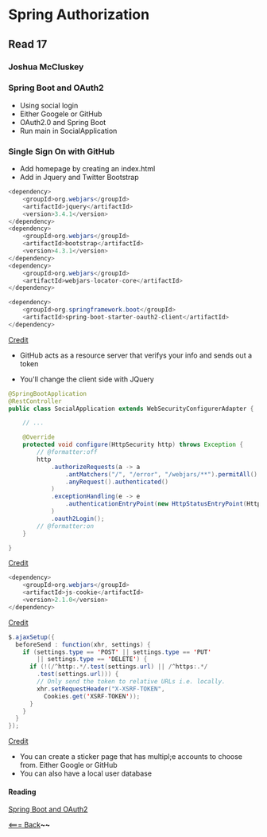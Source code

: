 # Spring Authorization

## Read 17

### Joshua McCluskey

### Spring Boot and OAuth2

- Using social login
- Either Googele or GitHub
- OAuth2.0 and Spring Boot
- Run main in SocialApplication
  
### Single Sign On with GitHub

- Add homepage by creating an index.html
- Add in Jquery and Twitter Bootstrap

````Java
<dependency>
	<groupId>org.webjars</groupId>
	<artifactId>jquery</artifactId>
	<version>3.4.1</version>
</dependency>
<dependency>
	<groupId>org.webjars</groupId>
	<artifactId>bootstrap</artifactId>
	<version>4.3.1</version>
</dependency>
<dependency>
	<groupId>org.webjars</groupId>
	<artifactId>webjars-locator-core</artifactId>
</dependency>

<dependency>
	<groupId>org.springframework.boot</groupId>
	<artifactId>spring-boot-starter-oauth2-client</artifactId>
</dependency>
````
[Credit](https://spring.io/guides/tutorials/spring-boot-oauth2/)

- GitHub acts as a resource server that verifys your info and sends out a token

- You'll  change the client side with JQuery

````Java
@SpringBootApplication
@RestController
public class SocialApplication extends WebSecurityConfigurerAdapter {

    // ...

    @Override
    protected void configure(HttpSecurity http) throws Exception {
    	// @formatter:off
        http
            .authorizeRequests(a -> a
                .antMatchers("/", "/error", "/webjars/**").permitAll()
                .anyRequest().authenticated()
            )
            .exceptionHandling(e -> e
                .authenticationEntryPoint(new HttpStatusEntryPoint(HttpStatus.UNAUTHORIZED))
            )
            .oauth2Login();
        // @formatter:on
    }

}
````

[Credit](https://spring.io/guides/tutorials/spring-boot-oauth2/)

````Java
<dependency>
    <groupId>org.webjars</groupId>
    <artifactId>js-cookie</artifactId>
    <version>2.1.0</version>
</dependency>
````

[Credit](https://spring.io/guides/tutorials/spring-boot-oauth2/)

````Java
$.ajaxSetup({
  beforeSend : function(xhr, settings) {
    if (settings.type == 'POST' || settings.type == 'PUT'
        || settings.type == 'DELETE') {
      if (!(/^http:.*/.test(settings.url) || /^https:.*/
        .test(settings.url))) {
        // Only send the token to relative URLs i.e. locally.
        xhr.setRequestHeader("X-XSRF-TOKEN",
          Cookies.get('XSRF-TOKEN'));
      }
    }
  }
});
````

[Credit](https://spring.io/guides/tutorials/spring-boot-oauth2/)

- You can create a sticker page that has multipl;e accounts to choose from. Either Google or GitHub
- You can also have a local user database



#### Reading

[Spring Boot and OAuth2](https://spring.io/guides/tutorials/spring-boot-oauth2/)

[<=== Back](../README.md)**~~**
